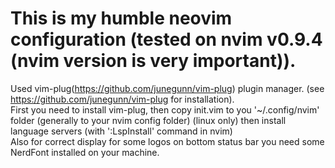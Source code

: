# This is my humble neovim configuration (tested on nvim v0.9.4 (nvim version is very important)).
Used vim-plug(https://github.com/junegunn/vim-plug) plugin manager. (see https://github.com/junegunn/vim-plug for installation). \
First you need to install vim-plug, then copy init.vim to you '~/.config/nvim' folder (generally to your nvim config folder) (linux only) then install language servers (with ':LspInstall' command in nvim) \
Also for correct display for some logos on bottom status bar you need some NerdFont installed on your machine.

